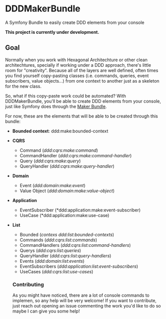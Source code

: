 # DDDMakerBundle
A Symfony Bundle to easily create DDD elements from your console

**This project is currently under development.**

## Goal

Normally when you work with Hexagonal Architechture or other clean architechtures, specially if working under a DDD approach, there's little room for "creativity". 
Because all of the layers are well defined, often times you find yourself copy-pasting classes (i.e. commands, queries, event subscribers, value objects...) from 
one context to another just as a skeleton for the new class.

So, what if this copy-paste work could be automated? With DDDMakerBundle, you'll be able to create DDD elements from your console, just like Symfony does through 
the [Maker Bundle](https://symfony.com/doc/current/bundles/SymfonyMakerBundle/index.html).

For now, these are the elements that will be able to be created through this bundle:

- **Bounded context**: ddd:make:bounded-context

- **CQRS**
    - Command (*ddd:cqrs:make:command*)
    - CommandHandler (*ddd:cqrs:make:command-handler*)
    - Query (*ddd:cqrs:make:query*)
    - QueryHandler (*ddd:cqrs:make:query-handler*)

- **Domain**
    - Event (*ddd:domain:make:event*)
    - Value Object (*ddd:domain:make:value-object*)
- **Application**
    - EventSubscriber (*ddd:application:make:event-subscriber)
    - UseCase (*ddd:application:make:use-case)

- **List**
    - Bounded (*contexs ddd:list:bounded-contexts*)
    - Commands (*ddd:cqrs:list:commands*)
    - CommandHandlers (*ddd:cqrs:list:command-handlers*)
    - Querys (*ddd:cqrs:list:queries*)
    - QueryHandler (*ddd:cqrs:list:query-handlers*)
    - Events (*ddd:domain:list:events*)
    - EventSubscribers (*ddd:application:list:event-subscribers*)
    - UseCases (*ddd:cqrs:list:use-cases*)
    
  ### Contributing
  
  As you might have noticed, there are a lot of console commands to implemen, so any help will be very welcome! If you want to contribute, just reach out opening an issue commenting the work 
  you'd like to do so maybe I can give you some help!
